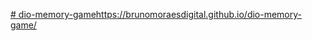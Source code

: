 [# dio-memory-game](https://brunomoraesdigital.github.io/dio-memory-game/)https://brunomoraesdigital.github.io/dio-memory-game/
